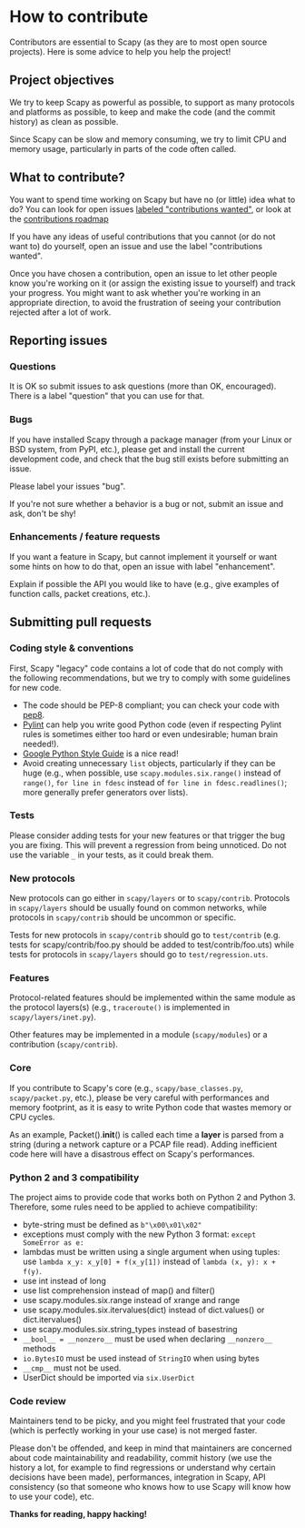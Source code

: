 # How to contribute

Contributors are essential to Scapy (as they are to most open source
projects). Here is some advice to help you help the project!

## Project objectives

We try to keep Scapy as powerful as possible, to support as many
protocols and platforms as possible, to keep and make the code (and
the commit history) as clean as possible.

Since Scapy can be slow and memory consuming, we try to limit CPU and
memory usage, particularly in parts of the code often called.

## What to contribute?

You want to spend time working on Scapy but have no (or little)
idea what to do? You can look for open issues
[labeled "contributions wanted"](https://github.com/secdev/scapy/labels/contributions%20wanted), or look at the [contributions roadmap](https://github.com/secdev/scapy/issues/399)

If you have any ideas of useful contributions that you cannot (or do
not want to) do yourself, open an issue and use the label
"contributions wanted".

Once you have chosen a contribution, open an issue to let other people
know you're working on it (or assign the existing issue to yourself)
and track your progress. You might want to ask whether you're working
in an appropriate direction, to avoid the frustration of seeing your
contribution rejected after a lot of work.

## Reporting issues

### Questions

It is OK so submit issues to ask questions (more than OK,
encouraged). There is a label "question" that you can use for that.

### Bugs

If you have installed Scapy through a package manager (from your Linux
or BSD system, from PyPI, etc.), please get and install the current
development code, and check that the bug still exists before
submitting an issue.

Please label your issues "bug".

If you're not sure whether a behavior is a bug or not, submit an issue
and ask, don't be shy!

### Enhancements / feature requests

If you want a feature in Scapy, but cannot implement it yourself or
want some hints on how to do that, open an issue with label
"enhancement".

Explain if possible the API you would like to have (e.g., give examples
of function calls, packet creations, etc.).

## Submitting pull requests

### Coding style & conventions

First, Scapy "legacy" code contains a lot of code that do not comply
with the following recommendations, but we try to comply with some
guidelines for new code.

  - The code should be PEP-8 compliant; you can check your code with
    [pep8](https://pypi.python.org/pypi/pep8).
  - [Pylint](http://www.pylint.org/) can help you write good Python
    code (even if respecting Pylint rules is sometimes either too hard
    or even undesirable; human brain needed!).
  - [Google Python Style Guide](https://google.github.io/styleguide/pyguide.html)
    is a nice read!
  - Avoid creating unnecessary `list` objects, particularly if they
    can be huge (e.g., when possible, use `scapy.modules.six.range()` instead of
    `range()`, `for line in fdesc` instead of `for line in
    fdesc.readlines()`; more generally prefer generators over lists).

### Tests

Please consider adding tests for your new features or that trigger the
bug you are fixing. This will prevent a regression from being
unnoticed. Do not use the variable `_`  in your tests, as it could break them.

### New protocols

New protocols can go either in `scapy/layers` or to
`scapy/contrib`. Protocols in `scapy/layers` should be usually found
on common networks, while protocols in `scapy/contrib` should be
uncommon or specific.

Tests for new protocols in `scapy/contrib` should go to `test/contrib` 
(e.g. tests for scapy/contrib/foo.py should be added to test/contrib/foo.uts) while
tests for protocols in `scapy/layers` should go to `test/regression.uts`.

### Features

Protocol-related features should be implemented within the same module
as the protocol layers(s) (e.g., `traceroute()` is implemented in
`scapy/layers/inet.py`).

Other features may be implemented in a module (`scapy/modules`) or a
contribution (`scapy/contrib`).

### Core

If you contribute to Scapy's core (e.g., `scapy/base_classes.py`,
`scapy/packet.py`, etc.), please be very careful with performances and
memory footprint, as it is easy to write Python code that wastes
memory or CPU cycles.

As an example, Packet().__init__() is called each time a **layer** is
parsed from a string (during a network capture or a PCAP file
read). Adding inefficient code here will have a disastrous effect on
Scapy's performances.

### Python 2 and 3 compatibility

The project aims to provide code that works both on Python 2 and Python 3. Therefore, some rules need to be applied to achieve compatibility:
- byte-string must be defined as `b"\x00\x01\x02"`
- exceptions must comply with the new Python 3 format: `except SomeError as e:`
- lambdas must be written using a single argument when using tuples: use `lambda x_y: x_y[0] + f(x_y[1])` instead of `lambda (x, y): x + f(y)`.
- use int instead of long
- use list comprehension instead of map() and filter()
- use scapy.modules.six.range instead of xrange and range
- use scapy.modules.six.itervalues(dict) instead of dict.values() or dict.itervalues()
- use scapy.modules.six.string_types instead of basestring
- `__bool__ = __nonzero__` must be used when declaring `__nonzero__` methods
- `io.BytesIO` must be used instead of `StringIO` when using bytes
- `__cmp__` must not be used.
- UserDict should be imported via `six.UserDict`

### Code review

Maintainers tend to be picky, and you might feel frustrated that your
code (which is perfectly working in your use case) is not merged
faster.

Please don't be offended, and keep in mind that maintainers are
concerned about code maintainability and readability, commit history
(we use the history a lot, for example to find regressions or
understand why certain decisions have been made), performances,
integration in Scapy, API consistency (so that someone who knows how
to use Scapy will know how to use your code), etc.

**Thanks for reading, happy hacking!**
